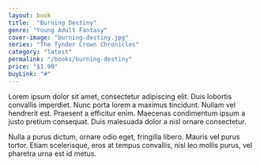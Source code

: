 ```yaml
---
layout: book
title:  "Burning Destiny"
genre: "Young Adult Fantasy"
cover-image: "burning-destiny.jpg"
series: "The Tynder Crown Chronicles"
category: "latest"
permalink: "/books/burning-destiny"
price: "$1.99"
buyLink: "#"
---
```


Lorem ipsum dolor sit amet, consectetur adipiscing elit. Duis lobortis convallis imperdiet. Nunc porta lorem a maximus tincidunt. Nullam vel hendrerit est. Praesent a efficitur enim. Maecenas condimentum ipsum a justo pretium consequat. Duis malesuada dolor a nisl ornare consectetur. 

Nulla a purus dictum, ornare odio eget, fringilla libero. Mauris vel purus tortor. Etiam scelerisque, eros at tempus convallis, nisl leo mollis purus, vel pharetra urna est id metus.